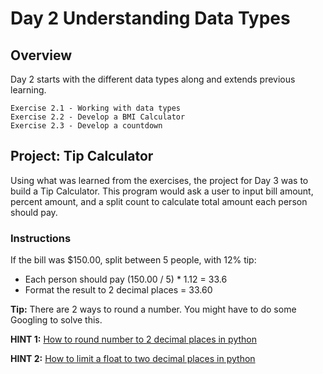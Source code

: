 # Day 2 Understanding Data Types

## Overview

Day 2 starts with the different data types along and extends previous learning.

    Exercise 2.1 - Working with data types
    Exercise 2.2 - Develop a BMI Calculator
    Exercise 2.3 - Develop a countdown

## Project: Tip Calculator

Using what was learned from the exercises, the project for Day 3 was to build a Tip Calculator. This program would ask a user to input bill amount, percent amount, and a split count to calculate total amount each person should pay.

### Instructions

If the bill was $150.00, split between 5 people, with 12% tip:

- Each person should pay (150.00 / 5) * 1.12 = 33.6
- Format the result to 2 decimal places = 33.60

**Tip:** There are 2 ways to round a number. You might have to do some Googling to solve this.

**HINT 1:** [How to round number to 2 decimal places in python](https://www.google.com/search?q=how+to+round+number+to+2+decimal+places+python&oq=how+to+round+number+to+2+decimal)

**HINT 2:** [How to limit a float to two decimal places in python](https://www.kite.com/python/answers/how-to-limit-a-float-to-two-decimal-places-in-python)

